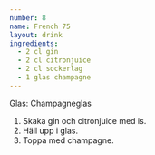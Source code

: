 ```yaml
---
number: 8
name: French 75
layout: drink
ingredients: 
  - 2 cl gin
  - 2 cl citronjuice
  - 2 cl sockerlag
  - 1 glas champagne
---
```


Glas: Champagneglas

1) Skaka gin och citronjuice med is.  
2) Häll upp i glas.  
3) Toppa med champagne.  